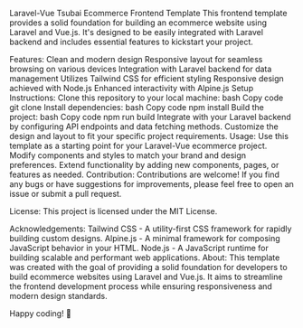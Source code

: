 Laravel-Vue Tsubai Ecommerce Frontend Template
This frontend template provides a solid foundation for building an ecommerce website using Laravel and Vue.js. It's designed to be easily integrated with Laravel backend and includes essential features to kickstart your project.

Features:
Clean and modern design
Responsive layout for seamless browsing on various devices
Integration with Laravel backend for data management
Utilizes Tailwind CSS for efficient styling
Responsive design achieved with Node.js
Enhanced interactivity with Alpine.js
Setup Instructions:
Clone this repository to your local machine:
bash
Copy code
git clone <repository-url>
Install dependencies:
bash
Copy code
npm install
Build the project:
bash
Copy code
npm run build
Integrate with your Laravel backend by configuring API endpoints and data fetching methods.
Customize the design and layout to fit your specific project requirements.
Usage:
Use this template as a starting point for your Laravel-Vue ecommerce project.
Modify components and styles to match your brand and design preferences.
Extend functionality by adding new components, pages, or features as needed.
Contribution:
Contributions are welcome! If you find any bugs or have suggestions for improvements, please feel free to open an issue or submit a pull request.

License:
This project is licensed under the MIT License.

Acknowledgements:
Tailwind CSS - A utility-first CSS framework for rapidly building custom designs.
Alpine.js - A minimal framework for composing JavaScript behavior in your HTML.
Node.js - A JavaScript runtime for building scalable and performant web applications.
About:
This template was created with the goal of providing a solid foundation for developers to build ecommerce websites using Laravel and Vue.js. It aims to streamline the frontend development process while ensuring responsiveness and modern design standards.

Happy coding! 🚀
